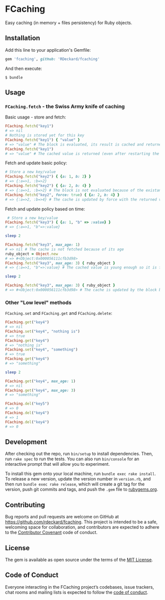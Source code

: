 # FCaching

Easy caching (in memory + files persistency) for Ruby objects.

## Installation

Add this line to your application's Gemfile:

```ruby
gem 'fcaching', github: 'RDeckard/fcaching'
```

And then execute:

    $ bundle

## Usage

### `FCaching.fetch` - the Swiss Army knife of caching

Basic usage - store and fetch:

```ruby
FCaching.fetch("key1")
# => nil
# Nothing is stored yet for this key
FCaching.fetch("key1") { "value" }
# => "value" # The block is evaluated, its result is cached and returned
FCaching.fetch("key1")
# => "value" # The cached value is returned (even after restarting the script or application)
```

Fetch and update basic policy:

```ruby
# Store a new key/value
FCaching.fetch("key2") { {a: 1, b: 2} }
# => {:a=>1, :b=>2}
FCaching.fetch("key2") { {a: 2, b: 4} }
# => {:a=>1, :b=>2} # The block is not evaluated because of the existance of the cached value
FCaching.fetch("key2", force: true) { {a: 2, b: 4} }
# => {:a=>2, :b=>4} # The cache is updated by force with the returned value of the block
```

Fetch and update policy based on time:

```ruby
 # Store a new key/value
FCaching.fetch("key3") { {a: 1, "b" => :value} }
# => {:a=>1, "b"=>:value}

sleep 2

FCaching.fetch("key3", max_age: 1)
# => nil # The cache is not fetched because of its age
ruby_object = Object.new
# => #<Object:0x000056111cfb3d98>
FCaching.fetch("key3", max_age: 3) { ruby_object }
# => {:a=>1, "b"=>:value} # The cached value is young enough so it is fetched, and the block is not evaluated

sleep 2

FCaching.fetch("key3", max_age: 3) { ruby_object }
# => #<Object:0x000056111cfb3d98> # The cache is updated by the block because of its outdated age (sorry dude)
```

### Other "Low level" methods

`FCaching.set` and `FCaching.get` and `FCaching.delete`:

```ruby
FCaching.get("key4")
# => nil
FCaching.set("key4", "nothing is")
# => true
FCaching.get("key4")
# => "nothing is"
FCaching.set("key4", "something")
# => true
FCaching.get("key4")
# => "something"

sleep 2

FCaching.get("key4", max_age: 1)
# => nil
FCaching.get("key4", max_age: 3)
# => "something"

FCaching.del("key5")
# => 0
FCaching.del("key4")
# => 1
FCaching.del("key4")
# => 0
```

## Development

After checking out the repo, run `bin/setup` to install dependencies. Then, run `rake spec` to run the tests. You can also run `bin/console` for an interactive prompt that will allow you to experiment.

To install this gem onto your local machine, run `bundle exec rake install`. To release a new version, update the version number in `version.rb`, and then run `bundle exec rake release`, which will create a git tag for the version, push git commits and tags, and push the `.gem` file to [rubygems.org](https://rubygems.org).

## Contributing

Bug reports and pull requests are welcome on GitHub at https://github.com/rdeckard/fcaching. This project is intended to be a safe, welcoming space for collaboration, and contributors are expected to adhere to the [Contributor Covenant](http://contributor-covenant.org) code of conduct.

## License

The gem is available as open source under the terms of the [MIT License](https://opensource.org/licenses/MIT).

## Code of Conduct

Everyone interacting in the FCaching project’s codebases, issue trackers, chat rooms and mailing lists is expected to follow the [code of conduct](https://github.com/[USERNAME]/fcaching/blob/master/CODE_OF_CONDUCT.md).
